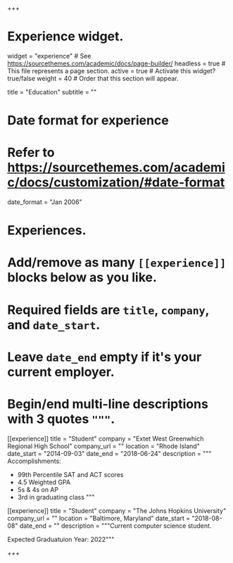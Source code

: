 +++
# Experience widget.
widget = "experience"  # See https://sourcethemes.com/academic/docs/page-builder/
headless = true  # This file represents a page section.
active = true  # Activate this widget? true/false
weight = 40  # Order that this section will appear.

title = "Education"
subtitle = ""

# Date format for experience
#   Refer to https://sourcethemes.com/academic/docs/customization/#date-format
date_format = "Jan 2006"

# Experiences.
#   Add/remove as many `[[experience]]` blocks below as you like.
#   Required fields are `title`, `company`, and `date_start`.
#   Leave `date_end` empty if it's your current employer.
#   Begin/end multi-line descriptions with 3 quotes `"""`.
[[experience]]
  title = "Student"
  company = "Extet West Greenwhich Regional High School"
  company_url = ""
  location = "Rhode Island"
  date_start = "2014-09-03"
  date_end = "2018-06-24"
  description = """
  Accomplishments:
  
  * 99th Percentile SAT and ACT scores
  * 4.5 Weighted GPA
  * 5s & 4s on AP
  * 3rd in graduating class
  """

[[experience]]
  title = "Student"
  company = "The Johns Hopkins University"
  company_url = ""
  location = "Baltimore, Maryland"
  date_start = "2018-08-08"
  date_end = ""
  description = """Current computer science student.
  
  Expected Graduatuion Year: 2022"""

+++
